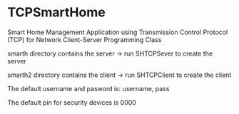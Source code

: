 # TCPSmartHome
Smart Home Management Application using Transmission Control Protocol (TCP) for Network Client-Server Programming Class

smarth directory contains the server -> run SHTCPSever to create the server

smarth2 directory contains the client -> run SHTCPClient to create the client

The default username and pasword is: username, pass

The default pin for security devices is 0000
